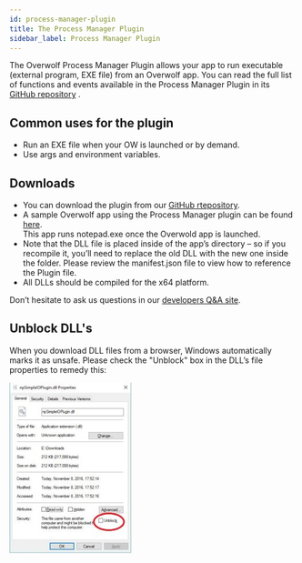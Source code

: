 ```yaml
---
id: process-manager-plugin
title: The Process Manager Plugin
sidebar_label: Process Manager Plugin
---
```


The Overwolf Process Manager Plugin allows your app to run executable (external program, EXE file) from an Overwolf app.
You can read the full list of functions and events available in the Process Manager Plugin in its [GitHub repository](https://github.com/overwolf/process-manager-plugin) .

## Common uses for the plugin

* Run an EXE file when your OW is launched or by demand.
* Use args and environment variables.

## Downloads

* You can download the plugin from our [GitHub rtepository](https://github.com/overwolf/process-manager-plugin).
* A sample Overwolf app using the Process Manager plugin can be found [here](https://github.com/overwolf/process-manager-plugin/tree/master/sampleapp).  
  This app runs notepad.exe once the Overwold app is launched.
* Note that the DLL file is placed inside of the app’s directory – so if you recompile it, you’ll need to replace the old DLL with the new one inside the folder. Please review the manifest.json file to view how to reference the Plugin file.
* All DLLs should be compiled for the x64 platform.

Don’t hesitate to ask us questions in our [developers Q&A site](https://discuss.developers.overwolf.com/).

## Unblock DLL's

When you download DLL files from a browser, Windows automatically marks it as unsafe. Please check the "Unblock" box in the DLL’s file properties to remedy this:

![Unblock dll](../assets/unblock_dll.jpg)
